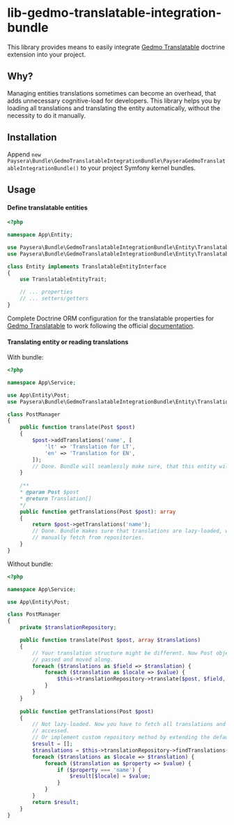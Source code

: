 # lib-gedmo-translatable-integration-bundle

This library provides means to easily integrate [Gedmo Translatable](https://github.com/Atlantic18/DoctrineExtensions/blob/v2.4.x/doc/translatable.md) doctrine extension into your project.

## Why?

Managing entities translations sometimes can become an overhead, that adds unnecessary cognitive-load for developers. This
library helps you by loading all translations and translating the entity automatically, without the necessity to do it manually.

## Installation

Append `new Paysera\Bundle\GedmoTranslatableIntegrationBundle\PayseraGedmoTranslatableIntegrationBundle()` to your project
Symfony kernel bundles.

## Usage

#### Define translatable entities

```php
<?php

namespace App\Entity;

use Paysera\Bundle\GedmoTranslatableIntegrationBundle\Entity\TranslatableEntityInterface;
use Paysera\Bundle\GedmoTranslatableIntegrationBundle\Entity\TranslatableEntityTrait;

class Entity implements TranslatableEntityInterface
{
    use TranslatableEntityTrait;

    // ... properties
    // ... setters/getters
}
```

Complete Doctrine ORM configuration for the translatable properties for 
[Gedmo Translatable](https://github.com/Atlantic18/DoctrineExtensions/blob/v2.4.x/doc/translatable.md) to work following 
the official [documentation](https://github.com/Atlantic18/DoctrineExtensions/blob/v2.4.x/doc/translatable.md).

#### Translating entity or reading translations

With bundle:

```php
<?php

namespace App\Service;

use App\Entity\Post;
use Paysera\Bundle\GedmoTranslatableIntegrationBundle\Entity\Translation;

class PostManager
{
    public function translate(Post $post)
    {
        $post->addTranslations('name', [
            'lt' => 'Translation for LT',
            'en' => 'Translation for EN',
        ]);
        // Done. Bundle will seamlessly make sure, that this entity will be translated using Gedmo extension.
    }
    
    /**
    * @param Post $post
    * @return Translation[]
    */  
    public function getTranslations(Post $post): array
    {
        return $post->getTranslations('name');
        // Done. Bundle makes sure that translations are lazy-loaded, when accessed. This is done without necessity to
        // manually fetch from repositories. 
    }
}
```

Without bundle:

```php
<?php

namespace App\Service;

use App\Entity\Post;

class PostManager
{
    private $translationRepository;

    public function translate(Post $post, array $translations)
    {
        // Your translation structure might be different. Now Post object is coupled with translations and have to be 
        // passed and moved along.
        foreach ($translations as $field => $translation) {
            foreach ($translation as $locale => $value) {
                $this->translationRepository->translate($post, $field, $locale, $value);
            }
        }
    }
    
    public function getTranslations(Post $post)
    {
        // Not lazy-loaded. Now you have to fetch all translations and set them somewhere, but not sure if they will be
        // accessed.
        // Or implement custom repository method by extending the default Gedmo repository.
        $result = [];
        $translations = $this->translationRepository->findTranslations($post);
        foreach ($translations as $locale => $translation) {
            foreach ($translation as $property => $value) {
                if ($property === 'name') {
                    $result[$locale] = $value;
                }
            }
        }   
        return $result;
    }
}
```
